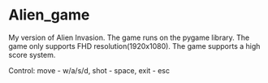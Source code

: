 # Alien_game
My version of Alien Invasion. The game runs on the pygame library. 
The game only supports FHD resolution(1920x1080).
The game supports a high score system.

Control: move - w/a/s/d, shot - space, exit - esc

